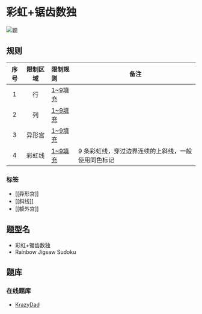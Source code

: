 # 彩虹+锯齿数独

![题](https://krazydad.com/img/vsudoku_previews/jigrain_preview.png)

## 规则

| 序号  | 限制区域 | 限制规则    | 备注                         |
|:---:|:----:|:--------|----------------------------|
|  1  |  行   | [1~9填充] |                            |
|  2  |  列   | [1~9填充] |                            |
|  3  | 异形宫  | [1~9填充] |                            |
|  4  | 彩虹线  | [1~9填充] | 9 条彩虹线，穿过边界连续的上斜线，一般使用同色标记 |

### 标签

- [[异形宫]]
- [[斜线]]
- [[额外宫]]

## 题型名

- 彩虹+锯齿数独
- Rainbow Jigsaw Sudoku

## 题库

### 在线题库

- [KrazyDad](https://krazydad.com/img/vsudoku_previews/jigrain_preview.png)

[1~9填充]: ../../../rules.md#1to9填充
